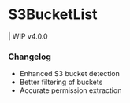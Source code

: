 # S3BucketList

| WIP v4.0.0

### Changelog

- Enhanced S3 bucket detection
- Better filtering of buckets
- Accurate permission extraction

